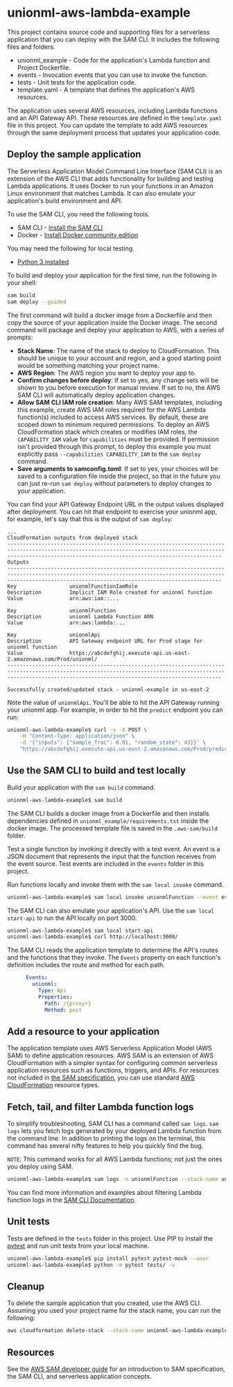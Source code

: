 # unionml-aws-lambda-example

This project contains source code and supporting files for a serverless application that you can deploy with the SAM CLI. It includes the following files and folders.

- unionml_example - Code for the application's Lambda function and Project Dockerfile.
- events - Invocation events that you can use to invoke the function.
- tests - Unit tests for the application code.
- template.yaml - A template that defines the application's AWS resources.

The application uses several AWS resources, including Lambda functions and an API Gateway API. These resources are defined in the `template.yaml` file in this project. You can update the template to add AWS resources through the same deployment process that updates your application code.

## Deploy the sample application

The Serverless Application Model Command Line Interface (SAM CLI) is an extension of the AWS CLI that adds functionality for building and testing Lambda applications. It uses Docker to run your functions in an Amazon Linux environment that matches Lambda. It can also emulate your application's build environment and API.

To use the SAM CLI, you need the following tools.

* SAM CLI - [Install the SAM CLI](https://docs.aws.amazon.com/serverless-application-model/latest/developerguide/serverless-sam-cli-install.html)
* Docker - [Install Docker community edition](https://hub.docker.com/search/?type=edition&offering=community)

You may need the following for local testing.
* [Python 3 installed](https://www.python.org/downloads/)

To build and deploy your application for the first time, run the following in your shell:

```bash
sam build
sam deploy --guided
```

The first command will build a docker image from a Dockerfile and then copy the source of your application inside the Docker image. The second command will package and deploy your application to AWS, with a series of prompts:

* **Stack Name**: The name of the stack to deploy to CloudFormation. This should be unique to your account and region, and a good starting point would be something matching your project name.
* **AWS Region**: The AWS region you want to deploy your app to.
* **Confirm changes before deploy**: If set to yes, any change sets will be shown to you before execution for manual review. If set to no, the AWS SAM CLI will automatically deploy application changes.
* **Allow SAM CLI IAM role creation**: Many AWS SAM templates, including this example, create AWS IAM roles required for the AWS Lambda function(s) included to access AWS services. By default, these are scoped down to minimum required permissions. To deploy an AWS CloudFormation stack which creates or modifies IAM roles, the `CAPABILITY_IAM` value for `capabilities` must be provided. If permission isn't provided through this prompt, to deploy this example you must explicitly pass `--capabilities CAPABILITY_IAM` to the `sam deploy` command.
* **Save arguments to samconfig.toml**: If set to yes, your choices will be saved to a configuration file inside the project, so that in the future you can just re-run `sam deploy` without parameters to deploy changes to your application.

You can find your API Gateway Endpoint URL in the output values displayed after deployment. You can hit that endpoint to exercise your unionml app, for example, let's say that this is the output of `sam deploy`:

``` asciidoc
...
CloudFormation outputs from deployed stack
-----------------------------------------------------------------------------------------------------------------------------------------------------------------------------------------------------------------
Outputs
-----------------------------------------------------------------------------------------------------------------------------------------------------------------------------------------------------------------
Key                 unionmlFunctionIamRole
Description         Implicit IAM Role created for unionml function
Value               arn:aws:iam::...

Key                 unionmlFunction
Description         unionml Lambda Function ARN
Value               arn:aws:lambda:...

Key                 unionmlApi
Description         API Gateway endpoint URL for Prod stage for unionml function
Value               https://abcdefghij.execute-api.us-east-2.amazonaws.com/Prod/unionml/
-----------------------------------------------------------------------------------------------------------------------------------------------------------------------------------------------------------------

Successfully created/updated stack - unionml-example in us-east-2
```

Note the value of `unionmlApi`. You'll be able to hit the API Gateway running your unionml app. For example, in order to hit the `predict` endpoint you can run:

``` bash
unionml-aws-lambda-example$ curl -v -X POST \
    -H "Content-Type: application/json" \
    -d '{"inputs": {"sample_frac": 0.01, "random_state": 43}}' \
    "https://abcdefghij.execute-api.us-east-2.amazonaws.com/Prod/predict?local=True&model_source=local"
```

## Use the SAM CLI to build and test locally

Build your application with the `sam build` command.

```bash
unionml-aws-lambda-example$ sam build
```

The SAM CLI builds a docker image from a Dockerfile and then installs dependencies defined in `unionml_example/requirements.txt` inside the docker image. The processed template file is saved in the `.aws-sam/build` folder.

Test a single function by invoking it directly with a test event. An event is a JSON document that represents the input that the function receives from the event source. Test events are included in the `events` folder in this project.

Run functions locally and invoke them with the `sam local invoke` command.

```bash
unionml-aws-lambda-example$ sam local invoke unionmlFunction --event events/event.json
```

The SAM CLI can also emulate your application's API. Use the `sam local start-api` to run the API locally on port 3000.

```bash
unionml-aws-lambda-example$ sam local start-api
unionml-aws-lambda-example$ curl http://localhost:3000/
```

The SAM CLI reads the application template to determine the API's routes and the functions that they invoke. The `Events` property on each function's definition includes the route and method for each path.

```yaml
      Events:
        unionml:
          Type: Api
          Properties:
            Path: /{proxy+}
            Method: post
```

## Add a resource to your application
The application template uses AWS Serverless Application Model (AWS SAM) to define application resources. AWS SAM is an extension of AWS CloudFormation with a simpler syntax for configuring common serverless application resources such as functions, triggers, and APIs. For resources not included in [the SAM specification](https://github.com/awslabs/serverless-application-model/blob/master/versions/2016-10-31.md), you can use standard [AWS CloudFormation](https://docs.aws.amazon.com/AWSCloudFormation/latest/UserGuide/aws-template-resource-type-ref.html) resource types.

## Fetch, tail, and filter Lambda function logs

To simplify troubleshooting, SAM CLI has a command called `sam logs`. `sam logs` lets you fetch logs generated by your deployed Lambda function from the command line. In addition to printing the logs on the terminal, this command has several nifty features to help you quickly find the bug.

`NOTE`: This command works for all AWS Lambda functions; not just the ones you deploy using SAM.

```bash
unionml-aws-lambda-example$ sam logs -n unionmlFunction --stack-name unionml-aws-lambda-example --tail
```

You can find more information and examples about filtering Lambda function logs in the [SAM CLI Documentation](https://docs.aws.amazon.com/serverless-application-model/latest/developerguide/serverless-sam-cli-logging.html).

## Unit tests

Tests are defined in the `tests` folder in this project. Use PIP to install the [pytest](https://docs.pytest.org/en/latest/) and run unit tests from your local machine.

```bash
unionml-aws-lambda-example$ pip install pytest pytest-mock --user
unionml-aws-lambda-example$ python -m pytest tests/ -v
```

## Cleanup

To delete the sample application that you created, use the AWS CLI. Assuming you used your project name for the stack name, you can run the following:

```bash
aws cloudformation delete-stack --stack-name unionml-aws-lambda-example
```

## Resources

See the [AWS SAM developer guide](https://docs.aws.amazon.com/serverless-application-model/latest/developerguide/what-is-sam.html) for an introduction to SAM specification, the SAM CLI, and serverless application concepts.
